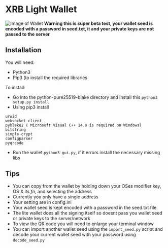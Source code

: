 # XRB Light Wallet
![Image of Wallet](https://i.imgur.com/zDJwl1j.png)
**Warning this is super beta test, your wallet seed is encoded with a password in seed.txt, it and your private keys are not passed to the server**

## Installation

You will need:
* Python3
* Pip3 (to install the required libraries

To install:
* Go into the python-pure25519-blake directory and install this `python3 setup.py install`
* Using pip3 install
```
urwid
websocket-client
pyblake2 ( Microsoft Visual C++ 14.0 is required on Windows)
bitstring
simple-crypt
configparser
pyqrcode
```
* Run the wallet `python3 gui.py`, if it errors install the necessary missing libs


## Tips
* You can copy from the wallet by holding down your OSes modifier key, OS X its *fn*, and selecting the address
* Currently you only have a single address
* Your setting are in config.ini
* Your wallet seed is kept encoded with a password in the seed.txt file
* The lite wallet does all the signing itself so doesnt pass you wallet seed or private keys to the server/network
* To view the QR code you will need to enlarge your terminal window
* You can import another wallet seed using the `import_seed.py` script and decode your current wallet seed with your password using `decode_seed.py`
